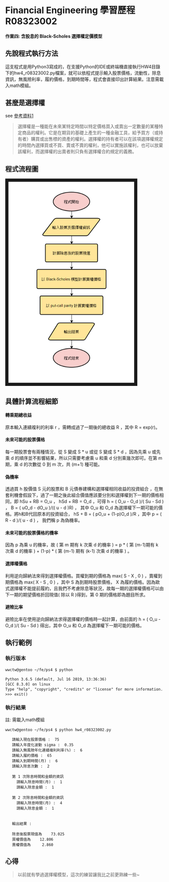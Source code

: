 # Financial Engineering  學習歷程  R08323002

#### 作業四: 含股息的 Black-Scholes 選擇權定價模型

## 先說程式執行方法

這支程式是用Python3寫成的，在支援Python的IDE或終端機直接執行HW4目錄下的hw4_r08323002.py檔案，就可以依程式提示輸入股票價格，流動性，除息資訊，無風險利率，履約價格，到期時間等，程式會直接印出計算結果。注意需載入math模組。


## 甚麼是選擇權
see [參考資料1](https://wiki.mbalib.com/zh-tw/%E6%9C%9F%E6%9D%83)  
>選擇權是一種能在未來某特定時間以特定價格買入或賣出一定數量的某種特定商品的權利。它是在期貨的基礎上產生的一種金融工具，給予買方（或持有者）購買或出售標的資產的權利。選擇權的持有者可以在該項選擇權規定的時間內選擇買或不買、賣或不賣的權利，他可以實施該權利，也可以放棄該權利，而選擇權的出賣者則只負有選擇權合約規定的義務。  

## 程式流程圖

<img src="/HW4/hw4_flow.png" width = "400" height = "640" border="10" />

## 具體計算流程細節

#### 轉乘期總收益
原本輸入連續複利的利率 r ，需轉成過了一期後的總收益 R ，其中 R = exp(r)。  
#### 未來可能的股票價格
每一期股票會有兩種情況，從 S 變成 S * u 或從 S 變成 S * d ，因為先乘 u 或先乘 d 的順序並不影響結果，所以只需要考慮乘 u 和乘 d 分別乘幾次即可。在第 m 期，乘 d 的次數從 0 到 m 次，共 (m+1) 種可能。  
#### 偽機率
透過買 h 股價值 S 元的股票和 B 元債券建構和選擇權相同收益的投資組合 ，在無套利機會假設下，過了一期之後此組合價值應該要分別和選擇權到下一期的價格相同，即 hSu + RB = O_u ， hSd + RB = O_d ，可得 h = ( O_u - O_d )/( Su - Sd ) ， B = ( uO_d - dO_u )/(( u - d )R) ， 其中 O_u 和 O_d 為選擇權下一期可能的價格。將h和B代回原本的投資組合， hS + B = ( pO_u + (1-p)O_d )/R ，其中 p = ( R - d )/( u - d ) ， 我們稱 p 為偽機率。  
#### 未來可能的股票價格的機率
因為 p 為乘 u 的機率，故 ( 第 m 期有 k 次乘 d 的機率 ) =  p * ( 第 (m-1)期有 k 次乘 d 的機率 ) + (1-p) * ( 第 (m-1) 期有 (k-1) 次乘 d 的機率 ) 。  
#### 選擇權價格
利用逆向歸納法來得到選擇權價格。買權到期的價格為 max( S - X , 0 ) ，賣權到期價格為 max( X - S , 0 ) ，其中 S 為到期時股票價格， X 為履約價格。因為歐式選擇權不能提前履約，且我們不考慮除息等狀況，故每一期的選擇權價格可以由下一期的期望價格折回現值( 除以 R )得到，第 0 期的價格即為題目所求。  
#### 避險比率
避險比率在使用逆向歸納法求得選擇權的價格時一起計算，由前面的 h = ( O_u - O_d )/( Su - Sd ) 得出，其中 O_u 和 O_d 為選擇權下一期可能的價格。  

## 執行範例

### 執行版本
```
wwctw@gentoo ~/fe/ps4 $ python
```
```
Python 3.6.5 (default, Jul 16 2019, 13:36:36) 
[GCC 8.3.0] on linux
Type "help", "copyright", "credits" or "license" for more information.
>>> exit()
```
### 執行結果
註: 需載入math模組

```
wwctw@gentoo ~/fe/ps4 $ python hw4_r08323002.py 
```
```
   請輸入現在股票價格 :  75
   請輸入年度化波動 sigma :  0.35
   請輸入無風險年化連續複利利率(%) :  6
   請輸入履約價格 :  65
   請輸入到期時間(月) :  6
   請輸入除息次數 :  2

   第 1 次除息時間和金額的資訊
     請輸入除息時間(月) :  1
     請輸入除息金額 :  1

   第 2 次除息時間和金額的資訊
     請輸入除息時間(月) :  4
     請輸入除息金額 :  1


   輸出結果 :  

   除息後股票現值為    73.025 
   買權價值為    12.806 
   賣權價值為     2.860 

```

## 心得
> 以前就有學過選擇權模型，這次的練習讓我比之前更熟練一些~

